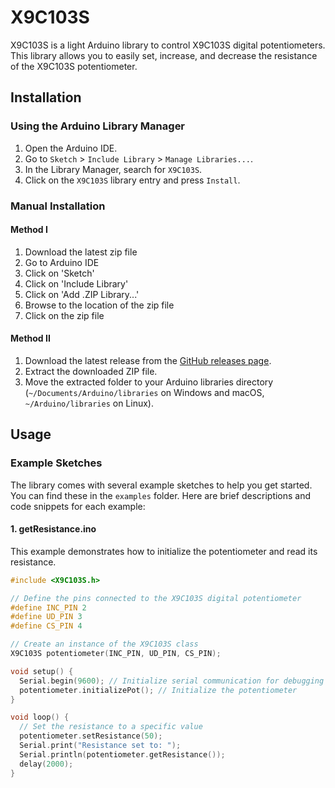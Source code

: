 # X9C103S

X9C103S is a light Arduino library to control X9C103S digital potentiometers. This library allows you to easily set, increase, and decrease the resistance of the X9C103S potentiometer.

## Installation

### Using the Arduino Library Manager

1. Open the Arduino IDE.
2. Go to `Sketch` > `Include Library` > `Manage Libraries...`.
3. In the Library Manager, search for `X9C103S`.
4. Click on the `X9C103S` library entry and press `Install`.

### Manual Installation

#### Method I

1. Download the latest zip file
2. Go to Arduino IDE
3. Click on 'Sketch'
4. Click on 'Include Library'
5. Click on 'Add .ZIP Library...'
6. Browse to the location of the zip file
7. Click on the zip file

#### Method II

1. Download the latest release from the [GitHub releases page](https://github.com/yourusername/X9C103S/releases).
2. Extract the downloaded ZIP file.
3. Move the extracted folder to your Arduino libraries directory (`~/Documents/Arduino/libraries` on Windows and macOS, `~/Arduino/libraries` on Linux).

## Usage

### Example Sketches

The library comes with several example sketches to help you get started. You can find these in the `examples` folder. Here are brief descriptions and code snippets for each example:

#### 1. getResistance.ino

This example demonstrates how to initialize the potentiometer and read its resistance.

```cpp
#include <X9C103S.h>

// Define the pins connected to the X9C103S digital potentiometer
#define INC_PIN 2
#define UD_PIN 3
#define CS_PIN 4

// Create an instance of the X9C103S class
X9C103S potentiometer(INC_PIN, UD_PIN, CS_PIN);

void setup() {
  Serial.begin(9600); // Initialize serial communication for debugging
  potentiometer.initializePot(); // Initialize the potentiometer
}

void loop() {
  // Set the resistance to a specific value
  potentiometer.setResistance(50);
  Serial.print("Resistance set to: ");
  Serial.println(potentiometer.getResistance());
  delay(2000);
}
